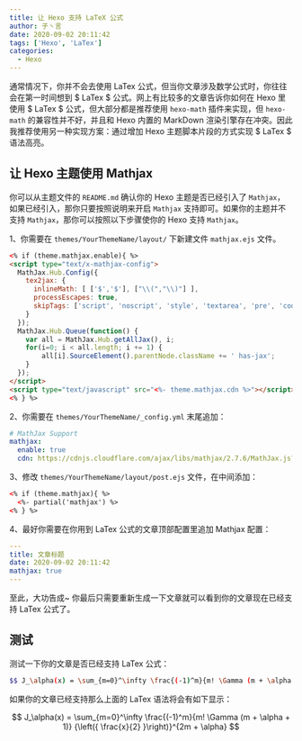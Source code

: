 ```yaml
---
title: 让 Hexo 支持 LaTeX 公式
author: 子丶言
date: 2020-09-02 20:11:42
tags: ['Hexo', 'LaTex']
categories:
  - Hexo
---
```


通常情况下，你并不会去使用 LaTex 公式，但当你文章涉及数学公式时，你往往会在第一时间想到 $ LaTex $ 公式。网上有比较多的文章告诉你如何在 Hexo 里使用 $ LaTex $ 公式，但大部分都是推荐使用 `hexo-math` 插件来实现，但 `hexo-math` 的兼容性并不好，并且和 Hexo 内置的 MarkDown 渲染引擎存在冲突。因此我推荐使用另一种实现方案：通过增加 Hexo 主题脚本片段的方式实现 $ LaTex $ 语法高亮。

<!-- more -->

## 让 Hexo 主题使用 Mathjax

你可以从主题文件的 `README.md` 确认你的 Hexo 主题是否已经引入了 `Mathjax`，如果已经引入，那你只要按照说明来开启 `Mathjax` 支持即可。如果你的主题并不支持 `Mathjax`，那你可以按照以下步骤使你的 Hexo 支持 `Mathjax`。

1、你需要在 `themes/YourThemeName/layout/` 下新建文件 `mathjax.ejs` 文件。

```html
<% if (theme.mathjax.enable){ %>
<script type="text/x-mathjax-config">
  MathJax.Hub.Config({
    tex2jax: {
      inlineMath: [ ['$','$'], ["\\(","\\)"] ],
      processEscapes: true,
      skipTags: ['script', 'noscript', 'style', 'textarea', 'pre', 'code']
    }
  });
  MathJax.Hub.Queue(function() {
    var all = MathJax.Hub.getAllJax(), i;
    for(i=0; i < all.length; i += 1) {
        all[i].SourceElement().parentNode.className += ' has-jax';
    }
  });
</script>
<script type="text/javascript" src="<%- theme.mathjax.cdn %>"></script>
<% } %>
```
 
2、你需要在 `themes/YourThemeName/_config.yml` 末尾追加：

```yml
# MathJax Support
mathjax:
  enable: true
  cdn: https://cdnjs.cloudflare.com/ajax/libs/mathjax/2.7.6/MathJax.js?config=TeX-AMS-MML_HTMLorMML
```

3、修改 `themes/YourThemeName/layout/post.ejs` 文件，在中间添加：

```html
<% if (theme.mathjax){ %>
  <%- partial('mathjax') %>
<% } %>
```

4、最好你需要在你用到 LaTex 公式的文章顶部配置里追加 Mathjax 配置：

```yml
---
title: 文章标题
date: 2020-09-02 20:11:42
mathjax: true
---
```

至此，大功告成~
你最后只需要重新生成一下文章就可以看到你的文章现在已经支持 LaTex 公式了。

## 测试

测试一下你的文章是否已经支持 LaTex 公式：

```bash
$$ J_\alpha(x) = \sum_{m=0}^\infty \frac{(-1)^m}{m! \Gamma (m + \alpha + 1)} {\left({ \frac{x}{2} }\right)}^{2m + \alpha} $$
```

如果你的文章已经支持那么上面的 LaTex 语法将会有如下显示：

$$ J_\alpha(x) = \sum_{m=0}^\infty \frac{(-1)^m}{m! \Gamma (m + \alpha + 1)} {\left({ \frac{x}{2} }\right)}^{2m + \alpha} $$
